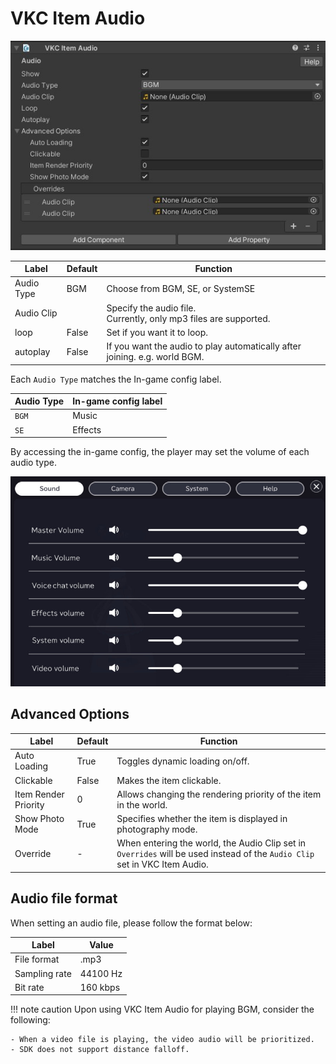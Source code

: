 # VKC Item Audio

![VKCItemAudio_1](img/VKCItemAudio_01.jpg)

| Label | Default | Function  |
| ----  | ----  | ---- |
| Audio Type | BGM | Choose from BGM, SE, or SystemSE |
| Audio Clip |  | Specify the audio file. <br> Currently, only mp3 files are supported. |
| loop | False | Set if you want it to loop. |
| autoplay | False | If you want the audio to play automatically after joining. e.g. world BGM. |

Each `Audio Type` matches the In-game config label.

|  Audio Type |  In-game config label  |
| ----   | ---- |
| `BGM` | Music |
| `SE` | Effects |

By accessing the in-game config, the player may set the volume of each audio type.

![VKCItemAudio_2](img/VKCItemAudio_02_en.jpg)

## Advanced Options

| Label | Default | Function |
| ---- | ---- | ---- |
| Auto Loading | True | Toggles dynamic loading on/off. |
| Clickable | False | Makes the item clickable. |
| Item Render Priority | 0 | Allows changing the rendering priority of the item in the world. |
| Show Photo Mode | True | Specifies whether the item is displayed in photography mode. |
| Override | - | When entering the world, the Audio Clip set in `Overrides` will be used instead of the `Audio Clip` set in VKC Item Audio. |

## Audio file format

When setting an audio file, please follow the format below:

| Label | Value |
| ---- | ---- |
| File format | .mp3 |
| Sampling rate | 44100 Hz |
| Bit rate | 160 kbps |

!!! note caution
    Upon using VKC Item Audio for playing BGM, consider the following:

    - When a video file is playing, the video audio will be prioritized.
    - SDK does not support distance falloff.
